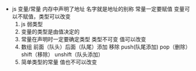 - js 变量/常量 内存中声明了地址 名字就是地址的别称
    常量一定要赋值 
    变量可以不赋值，类型可以改变
    1. js 弱类型
    2. 变量的类型是由值决定的
    3. 常量在声明时一定要确定类型
        类型不可变  值可以改变
    4. 数组 前面（队头）后面（队尾）添加 移除
        push(队尾添加) pop（删除） shift（移除） unshift（队头添加）
    5. 简单类型的常量 值也不可以改变